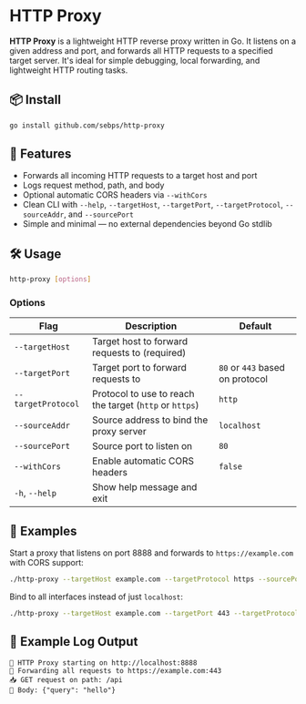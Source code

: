 # HTTP Proxy

**HTTP Proxy** is a lightweight HTTP reverse proxy written in Go. It listens on a given address and port, and forwards all HTTP requests to a specified target server. It's ideal for simple debugging, local forwarding, and lightweight HTTP routing tasks.

## 📦 Install

```bash
go install github.com/sebps/http-proxy
```

## 🚀 Features

- Forwards all incoming HTTP requests to a target host and port
- Logs request method, path, and body
- Optional automatic CORS headers via `--withCors`
- Clean CLI with `--help`, `--targetHost`, `--targetPort`, `--targetProtocol`, `--sourceAddr`, and `--sourcePort`
- Simple and minimal — no external dependencies beyond Go stdlib

## 🛠️ Usage

```bash
http-proxy [options]
```

### Options

| Flag                  | Description                                          | Default     |
|-----------------------|------------------------------------------------------|-------------|
| `--targetHost`        | Target host to forward requests to (required)        |             |
| `--targetPort`        | Target port to forward requests to                   | `80` or `443` based on protocol |
| `--targetProtocol`    | Protocol to use to reach the target (`http` or `https`) | `http`    |
| `--sourceAddr`        | Source address to bind the proxy server              | `localhost` |
| `--sourcePort`        | Source port to listen on                             | `80`        |
| `--withCors`          | Enable automatic CORS headers                        | `false`     |
| `-h`, `--help`        | Show help message and exit                           |             |

## 🧪 Examples

Start a proxy that listens on port 8888 and forwards to `https://example.com` with CORS support:

```bash
./http-proxy --targetHost example.com --targetProtocol https --sourcePort 8888 --withCors
```

Bind to all interfaces instead of just `localhost`:

```bash
./http-proxy --targetHost example.com --targetPort 443 --targetProtocol https --sourceAddr 0.0.0.0
```

## 🔎 Example Log Output

```
🚀 HTTP Proxy starting on http://localhost:8888
🔁 Forwarding all requests to https://example.com:443
📥 GET request on path: /api
🔎 Body: {"query": "hello"}
```